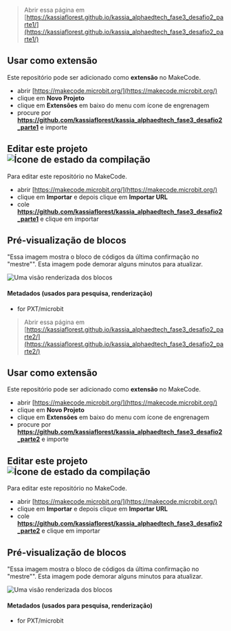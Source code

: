 
> Abrir essa página em [https://kassiaflorest.github.io/kassia_alphaedtech_fase3_desafio2_parte1/](https://kassiaflorest.github.io/kassia_alphaedtech_fase3_desafio2_parte1/)

## Usar como extensão

Este repositório pode ser adicionado como **extensão** no MakeCode.

* abrir [https://makecode.microbit.org/](https://makecode.microbit.org/)
* clique em **Novo Projeto**
* clique em **Extensões** em baixo do menu com ícone de engrenagem
* procure por **https://github.com/kassiaflorest/kassia_alphaedtech_fase3_desafio2_parte1** e importe

## Editar este projeto ![Ícone de estado da compilação](https://github.com/kassiaflorest/kassia_alphaedtech_fase3_desafio2_parte1/workflows/MakeCode/badge.svg)

Para editar este repositório no MakeCode.

* abrir [https://makecode.microbit.org/](https://makecode.microbit.org/)
* clique em **Importar** e depois clique em **Importar URL**
* cole **https://github.com/kassiaflorest/kassia_alphaedtech_fase3_desafio2_parte1** e clique em importar

## Pré-visualização de blocos

"Essa imagem mostra o bloco de códigos da última confirmação no "mestre"".
Esta imagem pode demorar alguns minutos para atualizar.

![Uma visão renderizada dos blocos](https://github.com/kassiaflorest/kassia_alphaedtech_fase3_desafio2_parte1/raw/master/.github/makecode/blocks.png)

#### Metadados (usados para pesquisa, renderização)

* for PXT/microbit
<script src="https://makecode.com/gh-pages-embed.js"></script><script>makeCodeRender("{{ site.makecode.home_url }}", "{{ site.github.owner_name }}/{{ site.github.repository_name }}");</script>



> Abrir essa página em [https://kassiaflorest.github.io/kassia_alphaedtech_fase3_desafio2_parte2/](https://kassiaflorest.github.io/kassia_alphaedtech_fase3_desafio2_parte2/)

## Usar como extensão

Este repositório pode ser adicionado como **extensão** no MakeCode.

* abrir [https://makecode.microbit.org/](https://makecode.microbit.org/)
* clique em **Novo Projeto**
* clique em **Extensões** em baixo do menu com ícone de engrenagem
* procure por **https://github.com/kassiaflorest/kassia_alphaedtech_fase3_desafio2_parte2** e importe

## Editar este projeto ![Ícone de estado da compilação](https://github.com/kassiaflorest/kassia_alphaedtech_fase3_desafio2_parte2/workflows/MakeCode/badge.svg)

Para editar este repositório no MakeCode.

* abrir [https://makecode.microbit.org/](https://makecode.microbit.org/)
* clique em **Importar** e depois clique em **Importar URL**
* cole **https://github.com/kassiaflorest/kassia_alphaedtech_fase3_desafio2_parte2** e clique em importar

## Pré-visualização de blocos

"Essa imagem mostra o bloco de códigos da última confirmação no "mestre"".
Esta imagem pode demorar alguns minutos para atualizar.

![Uma visão renderizada dos blocos](https://github.com/kassiaflorest/kassia_alphaedtech_fase3_desafio2_parte2/raw/master/.github/makecode/blocks.png)

#### Metadados (usados para pesquisa, renderização)

* for PXT/microbit
<script src="https://makecode.com/gh-pages-embed.js"></script><script>makeCodeRender("{{ site.makecode.home_url }}", "{{ site.github.owner_name }}/{{ site.github.repository_name }}");</script>
